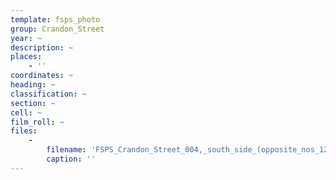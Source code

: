 ```yaml
---
template: fsps_photo
group: Crandon_Street
year: ~
description: ~
places:
    - ''
coordinates: ~
heading: ~
classification: ~
section: ~
cell: ~
film_roll: ~
files:
    -
        filename: 'FSPS_Crandon_Street_004,_south_side_(opposite_nos_12,_14),_12-6-E.png'
        caption: ''
---
```

